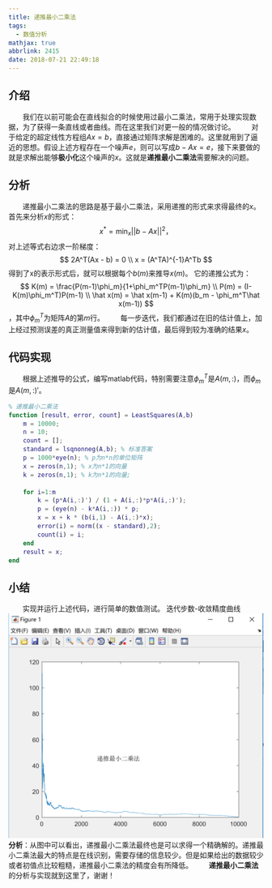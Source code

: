 ```yaml
---
title: 递推最小二乘法
tags:
  - 数值分析
mathjax: true
abbrlink: 2415
date: 2018-07-21 22:49:18
---
```

## 介绍
&emsp;&emsp;我们在以前可能会在直线拟合的时候使用过最小二乘法，常用于处理实现数据，为了获得一条直线或者曲线。而在这里我们对更一般的情况做讨论。
&emsp;&emsp;对于给定的超定线性方程组$Ax = b$，直接通过矩阵求解是困难的。这里就用到了逼近的思想。假设上述方程存在一个噪声$e$，则可以写成$b-Ax = e$，接下来要做的就是求解出能够**极小化**这个噪声的$x$。这就是**递推最小二乘法**需要解决的问题。
<!-- more -->

## 分析
&emsp;&emsp;递推最小二乘法的思路是基于最小二乘法，采用递推的形式来求得最终的$x$。首先来分析$x$的形式：
$$
x^* = \min_x ||b-Ax||^2，
$$
对上述等式右边求一阶梯度：
$$
2A^T(Ax - b) = 0 \\
x = (A^TA)^{-1}A^Tb
$$
得到了x的表示形式后，就可以根据每个$b(m)$来推导$x(m)$。
它的递推公式为：
$$
    K(m) = \frac{P(m-1)\phi_m}{1+\phi_m^TP(m-1)\phi_m} \\
    P(m) = (I-K(m)\phi_m^T)P(m-1) \\
    \hat x(m) = \hat x(m-1) + K(m)(b_m - \phi_m^T\hat x(m-1))
$$
，其中$\phi_m^T$为矩阵$A$的第$m$行。
&emsp;&emsp;每一步迭代，我们都通过在旧的估计值上，加上经过预测误差的真正测量值来得到新的估计值，最后得到较为准确的结果$x$。

## 代码实现
&emsp;&emsp;根据上述推导的公式，编写matlab代码，特别需要注意$\phi_m^T$是$A(m,:)$，而$\phi_m$是$A(m,:)'$。
```matlab
% 递推最小二乘法
function [result, error, count] = LeastSquares(A,b)
    m = 10000;
    n = 10;
    count = [];
    standard = lsqnonneg(A,b); % 标准答案
    p = 1000*eye(n); % p为n*n的单位矩阵
    x = zeros(n,1); % x为n*1的向量
    k = zeros(n,1); % k为n*1的向量;

    for i=1:m
        k = (p*A(i,:)') / (1 + A(i,:)*p*A(i,:)');
        p = (eye(n) - k*A(i,:)) * p;
        x = x + k * (b(i,1) - A(i,:)*x);
        error(i) = norm((x - standard),2);
        count(i) = i;
    end
    result = x;
end
```

## 小结
&emsp;&emsp;实现并运行上述代码，进行简单的数值测试。
迭代步数-收敛精度曲线
![递推最小二乘法结果](https://raw.githubusercontent.com/leungyukshing/Numerical-Computation-Methods/master/%E6%95%B0%E5%80%BC%E8%AE%A1%E7%AE%97%E7%AC%AC%E4%BA%8C%E6%AC%A1%E5%AE%9E%E9%AA%8C/Images/%E9%80%92%E6%8E%A8%E6%9C%80%E5%B0%8F%E4%BA%8C%E4%B9%98%E6%B3%95%EF%BC%88%E8%BF%AD%E4%BB%A3%E6%AD%A5%E6%95%B0-%E8%AF%AF%E5%B7%AE%EF%BC%89.png)
**分析**：从图中可以看出，递推最小二乘法最终也是可以求得一个精确解的。递推最小二乘法最大的特点是在线识别，需要存储的信息较少。但是如果给出的数据较少或者初值点比较粗糙，递推最小二乘法的精度会有所降低。
&emsp;&emsp;**递推最小二乘法**的分析与实现就到这里了，谢谢！
